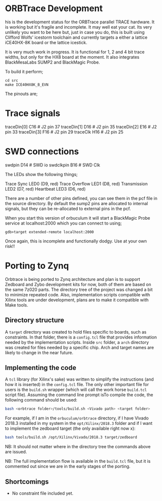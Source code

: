 ORBTrace Development
====================

his is the development status for the ORBTrace parallel TRACE hardware. It is working but it's fragile and incomplete. It may well eat your cat.  Its very unlikely you want to be here but, just in case you do, this is built using Clifford Wolfs' icestorm toolchain and currently targets a either a lattice iCE40HX-8K board or the lattice icestick.

It is very much work in progress. It is functional for 1, 2 and 4 bit trace widths, but only for the HX8 board at the moment. It also integrates BlackMesaLabs SUMP2 and BlackMagic Probe.


To build it perform;

```
cd src
make ICE40HX8K_B_EVN

```

The pinouts are;

# Trace signals
traceDin[0]	C16	# J2 pin 37
traceDin[1]	D16	# J2 pin 35
traceDin[2]	E16	# J2 pin 33
traceDin[3]	F16	# J2 pin 29
traceClk	H16	# J2 pin 25

# SWD connections
swdpin           D14      # SWD io
swdclkpin        B16      # SWD Clk

The LEDs show the following things;

Trace Sync       LED0 (D9, red)
Trace Overflow   LED1 (D8, red)
Transmission     LED2 (D7, red)
Heartbeat        LED3 (D6, red)

There are a number of other pins defined, you can see them in the pcf file in the source directory.  By default the sump2 pins are allocated to internal signals, but they can be re-allocated to external pins in the pcf.

When you start this version of orbuculum it will start a BlackMagic Probe service at localhost:2000 which you can connect to using;

`gdb>target extended-remote localhost:2000`

Once again, this is incomplete and functionally dodgy. Use at your own risk!!


Porting to Zynq
===============

Orbtrace is being ported to Zynq architecture and plan is to support Zedboard and Zybo development kits for now, both of them are based on the same 7z020 parts. The directory tree of the project was changed a bit to minimize repeated code. Also, implementation scripts compatible with Xilinx tools are under development, plans are to make it compatible with Make tools.


Directory structure
-------------------

A `target` directory was created to hold files specific to boards, such as constraints. In that folder, there is a `config.tcl` file that provides information needed by the implementation scripts. Inside `src` folder, a `arch` directory was created for files needed by a specific chip. Arch and target names are likely to change in the near future.


Implementing the code
---------------------

A `tcl` library (for Xilinx's sake) was written to simplify the instructions (and how it is inserted) in the `config.tcl` file. The only other important file for users is the `build.sh` wrapper (which will call the work horse `build.tcl` script file). Assuming the command line prompt isTo compile the code, the following command should be used: 

  ```sh
  bash <orbtrace folder>/tools/build.sh <Vivado path> <target folder>
  ```

For example, if I am in the `orbuculum/orbtrace` directory, if I have Vivado 2018.3 installed in my system in the `opt/Xilinx/2018.3` folder and if I want to implement the zedboard target (the only available right now x):

  ```sh
  bash tools/build.sh /opt/Xilinx/Vivado/2018.3 target/zedboard
  ```

NB: It should not matter where in the directory tree the commands above are issued.

NB: The full implementation flow is available in the `build.tcl` file, but it is commented out since we are in the early stages of the porting.


Shortcomings
------------

- No constraint file included yet.
